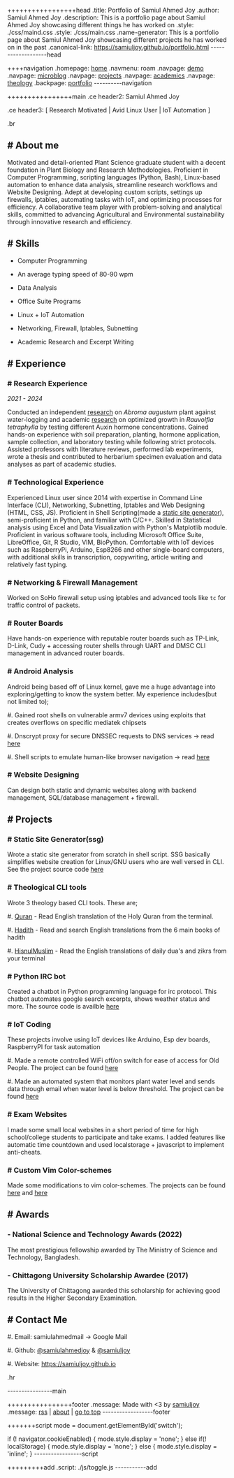 +++++++++++++++++head
.title: Portfolio of Samiul Ahmed Joy
.author: Samiul Ahmed Joy
.description: This is a portfolio page about Samiul Ahmed Joy showcasing different things he has worked on
.style: ./css/maind.css
.style: ./css/main.css
.name-generator: This is a portfolio page about Samiul Ahmed Joy showcasing different projects he has worked on in the past
.canonical-link: https://samiuljoy.github.io/portfolio.html
-------------------head

++++navigation
.homepage: [home](./index.html)
.navmenu: roam
.navpage: [demo](./demo/base.html)
.navpage: [microblog](./microblog/base.html)
.navpage: [projects](./projects/base.html)
.navpage: [academics](./academics/base.html)
.navpage: [theology](../theology/base.html)
.backpage: [portfolio](./portfolio.html)
----------navigation

++++++++++++++++main
.ce header2: Samiul Ahmed Joy

.ce header3: [ Research Motivated | Avid Linux User | IoT Automation ]

.br

## # About me

Motivated and detail-oriented Plant Science graduate student with a decent foundation in Plant Biology and Research Methodologies. Proficient in Computer Programming, scripting languages (Python, Bash), Linux-based automation to enhance data analysis, streamline research workflows and Website Designing. Adept at developing custom scripts, settings up firewalls, iptables, automating tasks with IoT, and optimizing processes for efficiency. A collaborative team player with problem-solving and analytical skills, committed to advancing Agricultural and Environmental sustainability through innovative research and efficiency.

## # Skills

* Computer Programming

* An average typing speed of 80-90 wpm

* Data Analysis

* Office Suite Programs

* Linux + IoT Automation

* Networking, Firewall, Iptables, Subnetting

* Academic Research and Excerpt Writing

## # Experience

### # Research Experience

 *2021 - 2024*

Conducted an independent [research](academics/abromaaugustum.html) on *Abroma augustum* plant against water-logging and academic [research](academics/thesis.html) on optimized growth in *Rauvolfia tetraphylla* by testing different Auxin hormone concentrations. Gained hands-on experience with soil preparation, planting, hormone application, sample collection, and laboratory testing while following strict protocols. Assisted professors with literature reviews, performed lab experiments, wrote a thesis and contributed to herbarium specimen evaluation and data analyses as part of academic studies.

### # Technological Experience

Experienced Linux user since 2014 with expertise in Command Line Interface (CLI), Networking, Subnetting, Iptables and Web Designing (HTML, CSS, JS). Proficient in Shell Scripting(made a [static site generator](https://samiuljoy.github.io/demo/base.html)), semi-proficient in Python, and familiar with C/C++. Skilled in Statistical analysis using Excel and Data Visualization with Python's Matplotlib module. Proficient in various software tools, including Microsoft Office Suite, LibreOffice, Git, R Studio, VIM, BioPython. Comfortable with IoT devices such as RaspberryPi, Arduino, Esp8266 and other single-board computers, with additional skills in transcription, copywriting, article writing and relatively fast typing.

### # Networking & Firewall Management

Worked on SoHo firewall setup using iptables and advanced tools like `tc` for traffic control of packets.

### # Router Boards

Have hands-on experience with reputable router boards such as TP-Link, D-Link, Cudy + accessing router shells through UART and DMSC CLI management in advanced router boards.

### # Android Analysis

Android being based off of Linux kernel, gave me a huge advantage into exploring/getting to know the system better. My experience includes(but not limited to);

#. Gained root shells on vulnerable armv7 devices using exploits that creates overflows on specific mediatek chipsets

#. Dnscrypt proxy for secure DNSSEC requests to DNS services -> read [here](microblog/vpn_tether.html)

#. Shell scripts to emulate human-like browser navigation -> read [here](microblog/emulate.html)

### # Website Designing

Can design both static and dynamic websites along with backend management, SQL/database management + firewall.

## # Projects

### # Static Site Generator(ssg)

Wrote a static site generator from scratch in shell script. SSG basically simplifies website creation for Linux/GNU users who are well versed in CLI. See the project source code [here](https://github.com/samiuljoy/ssg)

### # Theological CLI tools

Wrote 3 theology based CLI tools. These are;

#. [Quran](https://github.com/samiuljoy/quran) - Read English translation of the Holy Quran from the terminal. 

#. [Hadith](https://github.com/samiulahmedjoy/hadith) - Read and search English translations from the 6 main books of hadith

#. [HisnulMuslim](https://github.com/samiulahmedjoy/hisnulmuslim) - Read the English translations of daily dua's and zikrs from your terminal

### # Python IRC bot

Created a chatbot in Python programming language for irc protocol. This chatbot automates google search excerpts, shows weather status and more. The source code is availble [here](https://github.com/samiuljoy/pyircbot)

### # IoT Coding

These projects involve using IoT devices like Arduino, Esp dev boards, RaspberryPI for task automation

#. Made a remote controlled WiFi off/on switch for ease of access for Old People. The project can be found [here](https://github.com/samiulahmedjoy/irremote)

#. Made an automated system that monitors plant water level and sends data through email when water level is below threshold. The project can be found [here](https://github.com/samiulahmedjoy/plantmanagement)


### # Exam Websites

I made some small local websites in a short period of time for high school/college students to participate and take exams. I added features like automatic time countdown and used localstorage + javascript to implement anti-cheats.

### # Custom Vim Color-schemes

Made some modifications to vim color-schemes. The projects can be found [here](https://github.com/samiuljoy/vim-dark-colorschemes) and [here](https://github.com/samiuljoy/customized-miramare)

## # Awards

### - National Science and Technology Awards (2022)

The most prestigious fellowship awarded by The Ministry of Science and Technology, Bangladesh.

### - Chittagong University Scholarship Awardee (2017)

The University of Chittagong awarded this scholarship for achieving good results in the Higher Secondary Examination.

## # Contact Me

#. Email: samiulahmedmail -> Google Mail

#. Github: [@samiulahmedjoy](https://github.com/samiulahmedjoy) & [@samiuljoy](https://github.com/samiuljoy)

#. Website: https://samiuljoy.github.io

.hr

----------------main

++++++++++++++++footer
.message: Made with <3 by [samiuljoy](https://github.com/samiuljoy)
.message: [rss](/rss.xml) | [about](/about.html) | [go to top](#)
------------------footer

+++++++script
mode = document.getElementById('switch');

if (! navigator.cookieEnabled) {
	mode.style.display = 'none';
}
else if(! localStorage) {
	mode.style.display = 'none';
}
else {
	mode.style.display = 'inline';
}
-----------------script

+++++++++add
.script: ./js/toggle.js
-----------add

